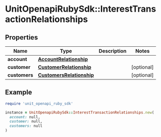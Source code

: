# UnitOpenapiRubySdk::InterestTransactionRelationships

## Properties

| Name | Type | Description | Notes |
| ---- | ---- | ----------- | ----- |
| **account** | [**AccountRelationship**](AccountRelationship.md) |  |  |
| **customer** | [**CustomerRelationship**](CustomerRelationship.md) |  | [optional] |
| **customers** | [**CustomersRelationship**](CustomersRelationship.md) |  | [optional] |

## Example

```ruby
require 'unit_openapi_ruby_sdk'

instance = UnitOpenapiRubySdk::InterestTransactionRelationships.new(
  account: null,
  customer: null,
  customers: null
)
```

